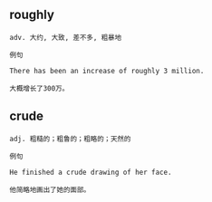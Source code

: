 ## roughly
```
adv. 大约, 大致, 差不多, 粗暴地

例句

There has been an increase of roughly 3 million.

大概增长了300万。
```
## crude
```
adj. 粗糙的；粗鲁的；粗略的；天然的

例句

He finished a crude drawing of her face.

他简略地画出了她的面部。
```